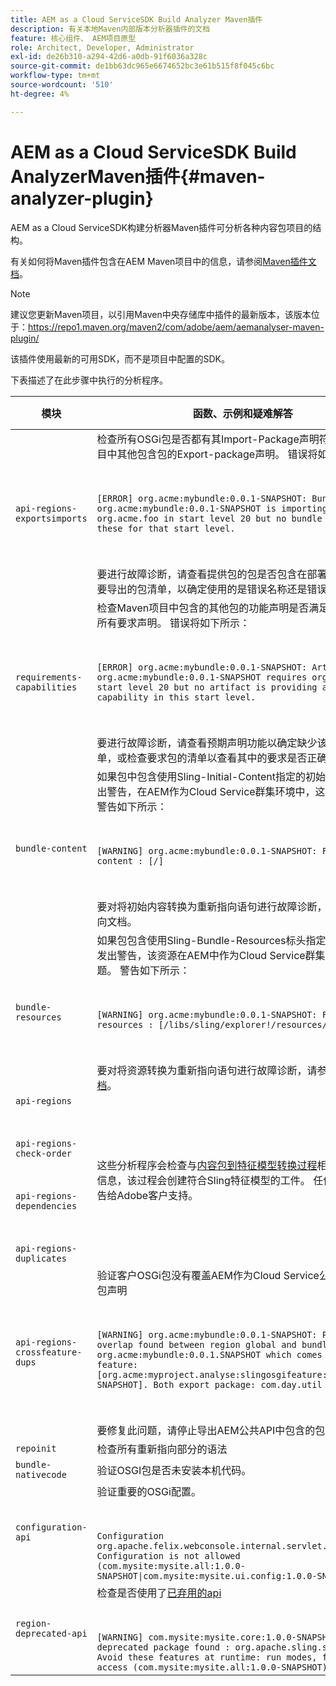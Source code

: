 ```yaml
---
title: AEM as a Cloud ServiceSDK Build Analyzer Maven插件
description: 有关本地Maven内部版本分析器插件的文档
feature: 核心组件、 AEM项目原型
role: Architect, Developer, Administrator
exl-id: de26b310-a294-42d6-a0db-91f6036a328c
source-git-commit: de1bb63dc965e6674652bc3e61b515f8f045c6bc
workflow-type: tm+mt
source-wordcount: '510'
ht-degree: 4%

---
```


# AEM as a Cloud ServiceSDK Build AnalyzerMaven插件{#maven-analyzer-plugin}

AEM as a Cloud ServiceSDK构建分析器Maven插件可分析各种内容包项目的结构。

有关如何将Maven插件包含在AEM Maven项目中的信息，请参阅[Maven插件文档](https://github.com/adobe/aemanalyser-maven-plugin/blob/main/aemanalyser-maven-plugin/README.md)。

>[!NOTE]
>
>建议您更新Maven项目，以引用Maven中央存储库中插件的最新版本，该版本位于：https://repo1.maven.org/maven2/com/adobe/aem/aemanalyser-maven-plugin/

该插件使用最新的可用SDK，而不是项目中配置的SDK。

下表描述了在此步骤中执行的分析程序。<!-- Note that some are executed in the local SDK, while others are only executed during the Cloud Manager pipeline deployment. -->

| 模块 | 函数、示例和疑难解答 | 本地SDK | Cloud Manager |
|---|---|---|---|
| `api-regions-exportsimports` | 检查所有OSGi包是否都有其Import-Package声明符合Maven项目中其他包含包的Export-package声明。 错误将如下所示： <p> </p> `[ERROR] org.acme:mybundle:0.0.1-SNAPSHOT: Bundle org.acme:mybundle:0.0.1-SNAPSHOT is importing package(s) org.acme.foo in start level 20 but no bundle is exporting these for that start level.`<p> </p>要进行故障诊断，请查看提供包的包是否包含在部署中，或者查看要导出的包清单，以确定使用的是错误名称还是错误版本。 | 是 | 是 |
| `requirements-capabilities` | 检查Maven项目中包含的其他包的功能声明是否满足OSGI包中的所有要求声明。 错误将如下所示： <p> </p> `[ERROR] org.acme:mybundle:0.0.1-SNAPSHOT: Artifact org.acme:mybundle:0.0.1-SNAPSHOT requires org.foo.bar in start level 20 but no artifact is providing a matching capability in this start level.`<p> </p> 要进行故障诊断，请查看预期声明功能以确定缺少该功能的包清单，或检查要求包的清单以查看其中的要求是否正确。 | 是 | 是 |
| `bundle-content` | 如果包中包含使用Sling-Initial-Content指定的初始内容，则会发出警告，在AEM作为Cloud Service群集环境中，这会出现问题。 警告如下所示： <p> </p> `[WARNING] org.acme:mybundle:0.0.1-SNAPSHOT: Found initial content : [/]` <p> </p>要对将初始内容转换为重新指向语句进行故障诊断，请参阅重新指向文档。 | 是 | 是 |
| `bundle-resources` | 如果包包含使用Sling-Bundle-Resources标头指定的资源，则会发出警告，该资源在AEM中作为Cloud Service群集环境存在问题。 警告如下所示：<p> </p> `[WARNING] org.acme:mybundle:0.0.1-SNAPSHOT: Found bundle resources : [/libs/sling/explorer!/resources/explorer]`<p> </p> 要对将资源转换为重新指向语句进行故障诊断，请参阅[重新指向文档](https://experienceleague.adobe.com/docs/experience-manager-cloud-service/implementing/developing/aem-project-content-package-structure.html?lang=en#repo-init)。 | 是 | 是 |
| `api-regions`<p> </p>`api-regions-check-order`<p> </p>`api-regions-dependencies`<p> </p>`api-regions-duplicates` | 这些分析程序会检查与[内容包到特征模型转换过程](https://experienceleague.adobe.com/docs/experience-manager-cloud-service/implementing/deploying/overview.html?lang=en#deploying)相关的一些详细信息，该过程会创建符合Sling特征模型的工件。 任何错误都应报告给Adobe客户支持。 | 是 | 是 |
| `api-regions-crossfeature-dups` | 验证客户OSGi包没有覆盖AEM作为Cloud Service公共API的导出包声明<p> </p>`[WARNING] org.acme:mybundle:0.0.1-SNAPSHOT: Package overlap found between region global and bundle org.acme:mybundle:0.0.1.SNAPSHOT which comes from feature: [org.acme:myproject.analyse:slingosgifeature:0.0.1-SNAPSHOT]. Both export package: com.day.util`<p> </p>要修复此问题，请停止导出AEM公共API中包含的包。 | 是 | 是 |
| `repoinit` | 检查所有重新指向部分的语法 | 是 | 是 |
| `bundle-nativecode` | 验证OSGI包是否未安装本机代码。 | 是 | 是 |
| `configuration-api` | 验证重要的OSGi配置。 <p> </p> `Configuration org.apache.felix.webconsole.internal.servlet.OsgiManager: Configuration is not allowed (com.mysite:mysite.all:1.0.0-SNAPSHOT\|com.mysite:mysite.ui.config:1.0.0-SNAPSHOT)` | 是 | 是 |
| `region-deprecated-api` | 检查是否使用了[已弃用的api](https://experienceleague.adobe.com/docs/experience-manager-cloud-service/release-notes/deprecated-apis.html) <p> </p>`[WARNING] com.mysite:mysite.core:1.0.0-SNAPSHOT: Usage of deprecated package found : org.apache.sling.settings : Avoid these features at runtime: run modes, file system access (com.mysite:mysite.all:1.0.0-SNAPSHOT)` | 是 | 是 |

